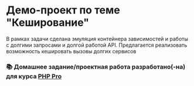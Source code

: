 # Демо-проект по теме "Кеширование"

В рамках задачи сделана эмуляция контейнера зависимостей и работы с долгими запросами и долгой работой API. 
Предлагается реализовать возможность кешировать вызовы долгих сервисов

### 📚 Домашнее задание/проектная работа разработано(-на) для курса [PHP Pro](https://otus.ru/lessons/razrabotchik-php/?utm_source=github&utm_medium=free&utm_campaign=otus)